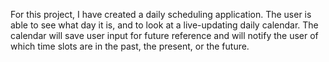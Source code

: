 For this project, I have created a daily scheduling application. The user is able to see what day it is, and to look at a live-updating daily calendar. The calendar will save user input for future reference and will notify the user of which time slots are in the past, the present, or the future.
